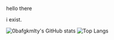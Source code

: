 hello there







i exist.


![0bafgkmlty's GitHub stats](https://github-readme-stats.vercel.app/api?username=0bafgkmlty&show=reviews,discussions_started,discussions_answered,prs_merged,prs_merged_percentage)
![Top Langs](https://github-readme-stats.vercel.app/api/top-langs/?username=0bafgkmlty&layout=donut-vertical)
